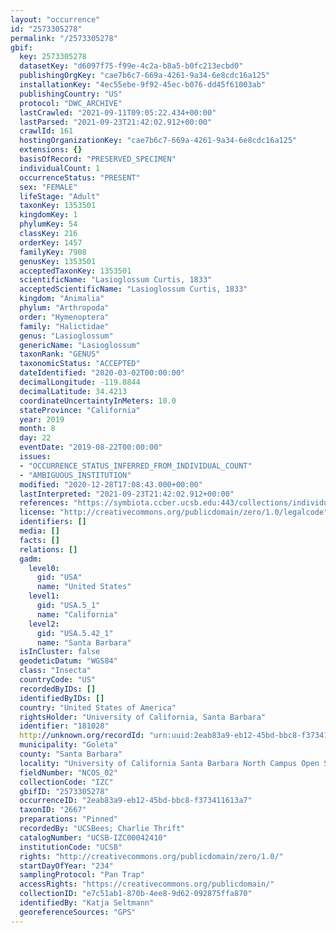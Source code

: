 ```yaml
---
layout: "occurrence"
id: "2573305278"
permalink: "/2573305278"
gbif:
  key: 2573305278
  datasetKey: "d6097f75-f99e-4c2a-b8a5-b0fc213ecbd0"
  publishingOrgKey: "cae7b6c7-669a-4261-9a34-6e8cdc16a125"
  installationKey: "4ec55ebe-9f92-45ec-b076-dd45f61003ab"
  publishingCountry: "US"
  protocol: "DWC_ARCHIVE"
  lastCrawled: "2021-09-11T09:05:22.434+00:00"
  lastParsed: "2021-09-23T21:42:02.912+00:00"
  crawlId: 161
  hostingOrganizationKey: "cae7b6c7-669a-4261-9a34-6e8cdc16a125"
  extensions: {}
  basisOfRecord: "PRESERVED_SPECIMEN"
  individualCount: 1
  occurrenceStatus: "PRESENT"
  sex: "FEMALE"
  lifeStage: "Adult"
  taxonKey: 1353501
  kingdomKey: 1
  phylumKey: 54
  classKey: 216
  orderKey: 1457
  familyKey: 7908
  genusKey: 1353501
  acceptedTaxonKey: 1353501
  scientificName: "Lasioglossum Curtis, 1833"
  acceptedScientificName: "Lasioglossum Curtis, 1833"
  kingdom: "Animalia"
  phylum: "Arthropoda"
  order: "Hymenoptera"
  family: "Halictidae"
  genus: "Lasioglossum"
  genericName: "Lasioglossum"
  taxonRank: "GENUS"
  taxonomicStatus: "ACCEPTED"
  dateIdentified: "2020-03-02T00:00:00"
  decimalLongitude: -119.8844
  decimalLatitude: 34.4213
  coordinateUncertaintyInMeters: 10.0
  stateProvince: "California"
  year: 2019
  month: 8
  day: 22
  eventDate: "2019-08-22T00:00:00"
  issues:
  - "OCCURRENCE_STATUS_INFERRED_FROM_INDIVIDUAL_COUNT"
  - "AMBIGUOUS_INSTITUTION"
  modified: "2020-12-28T17:08:43.000+00:00"
  lastInterpreted: "2021-09-23T21:42:02.912+00:00"
  references: "https://symbiota.ccber.ucsb.edu:443/collections/individual/index.php?occid=181028"
  license: "http://creativecommons.org/publicdomain/zero/1.0/legalcode"
  identifiers: []
  media: []
  facts: []
  relations: []
  gadm:
    level0:
      gid: "USA"
      name: "United States"
    level1:
      gid: "USA.5_1"
      name: "California"
    level2:
      gid: "USA.5.42_1"
      name: "Santa Barbara"
  isInCluster: false
  geodeticDatum: "WGS84"
  class: "Insecta"
  countryCode: "US"
  recordedByIDs: []
  identifiedByIDs: []
  country: "United States of America"
  rightsHolder: "University of California, Santa Barbara"
  identifier: "181028"
  http://unknown.org/recordId: "urn:uuid:2eab83a9-eb12-45bd-bbc8-f373411613a7"
  municipality: "Goleta"
  county: "Santa Barbara"
  locality: "University of California Santa Barbara North Campus Open Space"
  fieldNumber: "NCOS_02"
  collectionCode: "IZC"
  gbifID: "2573305278"
  occurrenceID: "2eab83a9-eb12-45bd-bbc8-f373411613a7"
  taxonID: "2667"
  preparations: "Pinned"
  recordedBy: "UCSBees; Charlie Thrift"
  catalogNumber: "UCSB-IZC00042410"
  institutionCode: "UCSB"
  rights: "http://creativecommons.org/publicdomain/zero/1.0/"
  startDayOfYear: "234"
  samplingProtocol: "Pan Trap"
  accessRights: "https://creativecommons.org/publicdomain/"
  collectionID: "e7c51ab1-870b-4ee8-9d62-092875ffa870"
  identifiedBy: "Katja Seltmann"
  georeferenceSources: "GPS"
---
```

